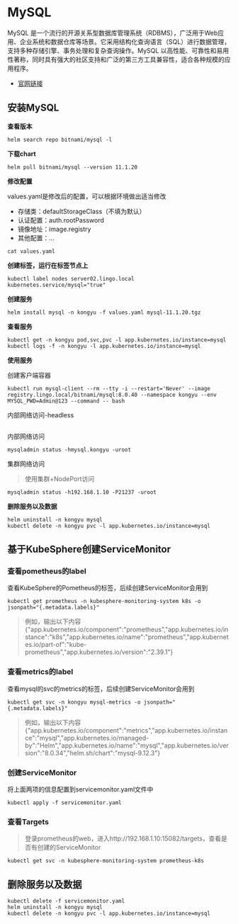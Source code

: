 # MySQL

MySQL 是一个流行的开源关系型数据库管理系统（RDBMS），广泛用于Web应用、企业系统和数据仓库等场景。它采用结构化查询语言（SQL）进行数据管理，支持多种存储引擎、事务处理和复杂查询操作。MySQL 以高性能、可靠性和易用性著称，同时具有强大的社区支持和广泛的第三方工具兼容性，适合各种规模的应用程序。

- [官网链接](https://www.mysql.com/)

## 安装MySQL

**查看版本**

```
helm search repo bitnami/mysql -l
```

**下载chart**

```
helm pull bitnami/mysql --version 11.1.20
```

**修改配置**

values.yaml是修改后的配置，可以根据环境做出适当修改

- 存储类：defaultStorageClass（不填为默认）
- 认证配置：auth.rootPassword
- 镜像地址：image.registry
- 其他配置：...

```
cat values.yaml
```

**创建标签，运行在标签节点上**

```
kubectl label nodes server02.lingo.local kubernetes.service/mysql="true"
```

**创建服务**

```shell
helm install mysql -n kongyu -f values.yaml mysql-11.1.20.tgz
```

**查看服务**

```
kubectl get -n kongyu pod,svc,pvc -l app.kubernetes.io/instance=mysql
kubectl logs -f -n kongyu -l app.kubernetes.io/instance=mysql
```

**使用服务**

创建客户端容器

```
kubectl run mysql-client --rm --tty -i --restart='Never' --image  registry.lingo.local/bitnami/mysql:8.0.40 --namespace kongyu --env MYSQL_PWD=Admin@123 --command -- bash
```

内部网络访问-headless

```

```

内部网络访问

```
mysqladmin status -hmysql.kongyu -uroot
```

集群网络访问

> 使用集群+NodePort访问

```
mysqladmin status -h192.168.1.10 -P21237 -uroot
```

**删除服务以及数据**

```
helm uninstall -n kongyu mysql
kubectl delete -n kongyu pvc -l app.kubernetes.io/instance=mysql
```

## 基于KubeSphere创建ServiceMonitor

### 查看pometheus的label

查看KubeSphere的Pometheus的标签，后续创建ServiceMonitor会用到

```shell
kubectl get prometheus -n kubesphere-monitoring-system k8s -o jsonpath="{.metadata.labels}"
```

> 例如，输出以下内容{"app.kubernetes.io/component":"prometheus","app.kubernetes.io/instance":"k8s","app.kubernetes.io/name":"prometheus","app.kubernetes.io/part-of":"kube-prometheus","app.kubernetes.io/version":"2.39.1"}

### 查看metrics的label

查看mysql的svc的metrics的标签，后续创建ServiceMonitor会用到

```shell
kubectl get svc -n kongyu mysql-metrics -o jsonpath="{.metadata.labels}"
```

> 例如，输出以下内容{"app.kubernetes.io/component":"metrics","app.kubernetes.io/instance":"mysql","app.kubernetes.io/managed-by":"Helm","app.kubernetes.io/name":"mysql","app.kubernetes.io/version":"8.0.34","helm.sh/chart":"mysql-9.12.3"}

### 创建ServiceMonitor

将上面两项的信息配置到servicemonitor.yaml文件中

```shell
kubectl apply -f servicemonitor.yaml
```

### 查看Targets

> 登录prometheus的web，进入http://192.168.1.10:15082/targets，查看是否有创建的ServiceMonitor

```shell
kubectl get svc -n kubesphere-monitoring-system prometheus-k8s
```

## 删除服务以及数据

```
kubectl delete -f servicemonitor.yaml
helm uninstall -n kongyu mysql
kubectl delete -n kongyu pvc -l app.kubernetes.io/instance=mysql
```

# 
